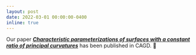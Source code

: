 ```yaml
---
layout: post
date: 2022-03-01 00:00:00-0400
inline: true
---
```


Our paper [***Characteristic parameterizations of surfaces with a constant ratio of principal curvatures***](https://www.huiwang.me/projects/1_project/) has been published in CAGD. :book:
